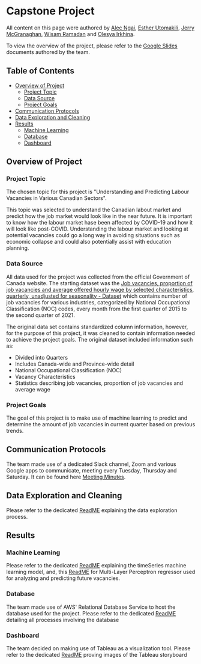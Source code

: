 # Capstone Project

All content on this page were authored by [Alec Ngai](https://github.com/alecngai), [Esther Utomakili](https://github.com/EstherUto), [Jerry McGranaghan](https://github.com/JerryMcG), [Wisam Ramadan](https://github.com/WisamRamadan) and [Olesya Irkhina](https://github.com/itekkie).

To view the overview of the project, please refer to the [Google Slides](https://docs.google.com/presentation/d/13DwRuTAOs9LMtDzRW2bk1DPOZpiPyLyL5yLpyy_frok/edit?usp=sharing) documents authored by the team.

## Table of Contents

- [Overview of Project](#overview-of-project)
  * [Project Topic](#project-topic)
  * [Data Source](#data-source)
  * [Project Goals](#project-goals)
- [Communication Protocols](#communication-protocols)
- [Data Exploration and Cleaning](#data-exploration-and-cleaning)
- [Results](#results)
  * [Machine Learning](#machine-learning)
  * [Database](#database)
  * [Dashboard](#dashboard)

## Overview of Project

### Project Topic

The chosen topic for this project is "Understanding and Predicting Labour Vacancies in Various Canadian Sectors".

This topic was selected to understand the Canadian labout market and predict how the job market would look like in the near future. It is important to know how the labour market hase been affected by COVID-19 and how it will look like post-COVID. Understanding the labour market and looking at potential vacancies could go a long way in avoiding situations such as economic collapse and could also potentially assist with education planning.

### Data Source

All data used for the project was collected from the official Government of Canada website. The starting dataset was the [Job vacancies, proportion of job vacancies and average offered hourly wage by selected characteristics, quarterly, unadjusted for seasonality - Dataset](https://open.canada.ca/data/en/dataset/67f90ff0-12ea-429a-99a6-7b41c73863a0/resource/2cfa6a73-0b66-4b6e-a07b-7285f0ea774c) which contains number of job vacancies for various industries, categorized by National Occupational Classification (NOC) codes, every month from the first quarter of 2015 to the second quarter of 2021.

The original data set contains standardized column information, however, for the purpose of this project, it was cleaned to contain information needed to achieve the project goals. The original dataset included information such as:
- Divided into Quarters 
- Includes Canada-wide and Province-wide detail 
- National Occupational Classification (NOC) 
- Vacancy Characteristics 
- Statistics describing job vacancies, proportion of job vacancies and average wage

### Project Goals

The goal of this project is to make use of machine learning to predict and determine the amount of job vacancies in current quarter based on previous trends.

## Communication Protocols

The team made use of a dedicated Slack channel, Zoom and various Google apps to communicate, meeting every Tuesday, Thursday and Saturday. It can be found here [Meeting Minutes](https://drive.google.com/drive/u/0/folders/1DQeqdlZeQvmMsLN6V7zvOZ2vlEtHmIUq).

## Data Exploration and Cleaning

Please refer to the dedicated [ReadME](https://github.com/alecngai/Data_Capstone_2021_Group_3/blob/main/Data_Exploration/README_EDA.md) explaining the data exploration process.

## Results

### Machine Learning

Please refer to the dedicated [ReadME](https://github.com/alecngai/Data_Capstone_2021_Group_3/blob/main/Machine_Learning/Time%20Series%20Machine%20Learning%20Model.md) explaining the timeSeries machine learning model, and, this [ReadME](https://github.com/alecngai/Data_Capstone_2021_Group_3/blob/main/Machine_Learning/MLP_Alec.md) for Multi-Layer Perceptron regressor used for analyzing and predicting future vacancies.

### Database

The team made use of AWS' Relational Database Service to host the database used for the project. Please refer to the dedicated [ReadME](https://github.com/alecngai/Data_Capstone_2021_Group_3/tree/main/Database#readme) detailing all processes involving the database

### Dashboard

The team decided on making use of Tableau as a visualization tool. Please refer to the dedicated [ReadME](https://github.com/alecngai/Data_Capstone_2021_Group_3/tree/main/Dashboard#readme) proving images of the Tableau storyboard


